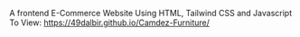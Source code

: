 A frontend E-Commerce Website
Using HTML, Tailwind CSS and Javascript
To View:  https://49dalbir.github.io/Camdez-Furniture/
